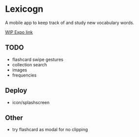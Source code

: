 # Lexicogn

A mobile app to keep track of and study new vocabulary words.

[WIP Expo link](https://expo.io/@evadin/projects/lexicogn)

## TODO

- flashcard swipe gestures
- collection search
- images
- frequencies

## Deploy

- icon/splashscreen

## Other

- try flashcard as modal for no clipping
